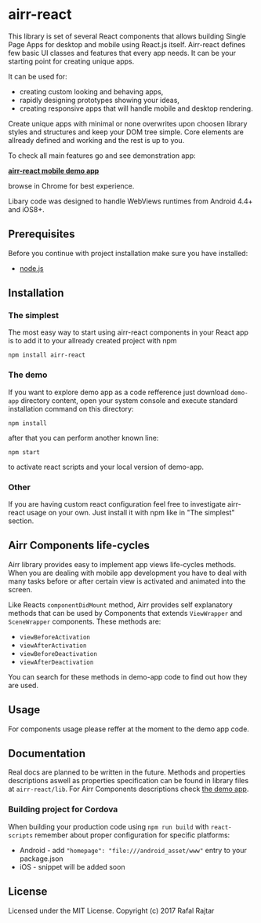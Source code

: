 # airr-react

This library is set of several React components that allows building Single Page Apps for desktop and mobile using React.js itself.
Airr-react defines few basic UI classes and features that every app needs.
It can be your starting point for creating unique apps.

It can be used for:

*   creating custom looking and behaving apps,
*   rapidly designing prototypes showing your ideas,
*   creating responsive apps that will handle mobile and desktop rendering.

Create unique apps with minimal or none overwrites upon choosen library styles and structures and keep your DOM tree simple.
Core elements are allready defined and working and the rest is up to you.

To check all main features go and see demonstration app:

**[airr-react mobile demo app](http://react.airr.pl)**

browse in Chrome for best experience.

Libary code was designed to handle WebViews runtimes from Android 4.4+ and iOS8+.

## Prerequisites

Before you continue with project installation make sure you have installed:

*   [node.js](https://nodejs.org/en/)

## Installation

### The simplest

The most easy way to start using airr-react components in your React app is to add it to your allready created project with npm

```
npm install airr-react
```

### The demo

If you want to explore demo app as a code refference just download `demo-app` directory content, open your system console and execute standard installation command on this directory:

```
npm install
```

after that you can perform another known line:

```
npm start
```

to activate react scripts and your local version of demo-app.

### Other

If you are having custom react configuration feel free to investigate airr-react usage on your own. Just install it with npm like in "The simplest" section.

## Airr Components life-cycles

Airr library provides easy to implement app views life-cycles methods.
When you are dealing with mobile app development you have to deal with many tasks before or after certain view is activated and animated into the screen.

Like Reacts `componentDidMount` method, Airr provides self explanatory methods that can be used by Components that extends `ViewWrapper` and `SceneWrapper` components. These methods are:

*   `viewBeforeActivation`
*   `viewAfterActivation`
*   `viewBeforeDeactivation`
*   `viewAfterDeactivation`

You can search for these methods in demo-app code to find out how they are used.

## Usage

For components usage please reffer at the moment to the demo app code.

## Documentation

Real docs are planned to be written in the future.
Methods and properties descriptions aswell as properties specification can be found in library files at `airr-react/lib`.
For Airr Components descriptions check [the demo app](http://react.airr.pl).

### Building project for Cordova

When building your production code using `npm run build` with `react-scripts` remember about proper configuration for specific platforms:

*   Android - add `"homepage": "file:///android_asset/www"` entry to your package.json
*   iOS - snippet will be added soon

## License

Licensed under the MIT License.
Copyright (c) 2017 Rafal Rajtar
